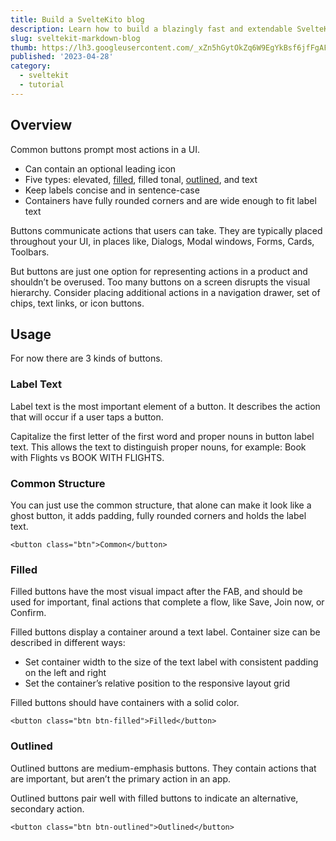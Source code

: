 ```yaml
---
title: Build a SvelteKito blog
description: Learn how to build a blazingly fast and extendable SvelteKit Markdown blog for poets.
slug: sveltekit-markdown-blog
thumb: https://lh3.googleusercontent.com/_xZn5hGytOkZq6W9EgYkBsf6jfFgAF3dCmgcgSW0vraUcZflFGUH4uEJDUWXJTszY7NjmGNBC4-xgJmsBVqEQbjwUau8OE2W3EWUnf8MnjdvLEM9Fr7G=s0
published: '2023-04-28'
category:
  - sveltekit
  - tutorial
---
```


## Overview

Common buttons prompt most actions in a UI.

- Can contain an optional leading icon
- Five types: elevated, [filled](#Filled), filled tonal, [outlined](#Outlined), and text
- Keep labels concise and in sentence-case
- Containers have fully rounded corners and are wide enough to fit label text

Buttons communicate actions that users can take. They are typically placed throughout your UI, in places like, Dialogs, Modal windows, Forms, Cards, Toolbars.

But buttons are just one option for representing actions in a product and shouldn’t be overused. Too many buttons on a screen disrupts the visual hierarchy. Consider placing additional actions in a navigation drawer, set of chips, text links, or icon buttons.

## Usage

For now there are 3 kinds of buttons.

### Label Text

Label text is the most important element of a button. It describes the action that will occur if a user taps a button.

Capitalize the first letter of the first word and proper nouns in button label text. This allows the text to distinguish proper nouns, for example: Book with Flights vs BOOK WITH FLIGHTS.

### Common Structure

You can just use the common structure, that alone can make it look like a ghost button, it adds padding, fully rounded corners and holds the label text.

```svelte live async
<button class="btn">Common</button>
```

### Filled

Filled buttons have the most visual impact after the FAB, and should be used for important, final actions
that complete a flow, like Save, Join now, or Confirm.

Filled buttons display a container around a text label. Container size can be described in different ways:

- Set container width to the size of the text label with consistent padding on the left and right
- Set the container’s relative position to the responsive layout grid

Filled buttons should have containers with a solid color.

```svelte live async
<button class="btn btn-filled">Filled</button>
```

### Outlined

Outlined buttons are medium-emphasis buttons. They contain actions that are important, but aren’t the
primary action in an app.

Outlined buttons pair well with filled buttons to indicate an alternative, secondary action.

```svelte live async
<button class="btn btn-outlined">Outlined</button>
```
